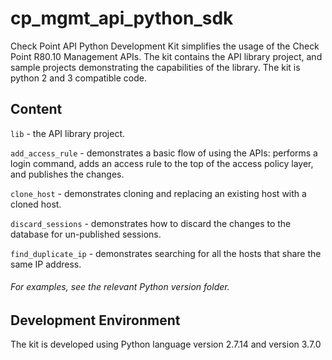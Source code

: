 # cp_mgmt_api_python_sdk
Check Point API Python Development Kit simplifies the usage of the Check Point R80.10 Management APIs. The kit contains the API library project, and sample projects demonstrating the 
capabilities of the library. The kit is python 2 and 3 compatible code.

## Content
`lib` - the API library project.

`add_access_rule` - demonstrates a basic flow of using the APIs: performs a login command, adds an access rule to the top of the access policy layer, and publishes the changes.

`clone_host` - demonstrates cloning and replacing an existing host with a cloned host.

`discard_sessions` - demonstrates how to discard the changes to the database for un-published sessions.

`find_duplicate_ip` - demonstrates searching for all the hosts that share the same IP address.

###### For examples, see the relevant Python version folder.

## Development Environment
The kit is developed using Python language version 2.7.14 and version 3.7.0
